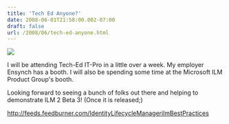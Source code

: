 ```yaml
---
title: 'Tech Ed Anyone?'
date: 2008-06-01T21:58:00.002-07:00
draft: false
url: /2008/06/tech-ed-anyone.html
---
```


[![](http://www.microsoft.com/events/teched2008/images/pro_track/buttons/TechEd_MeetMeThere_IT_180x200.jpg)](http://www.microsoft.com/events/teched2008/images/pro_track/buttons/TechEd_MeetMeThere_IT_180x200.jpg)  

I will be attending Tech-Ed IT-Pro in a little over a week. My employer Ensynch has a booth. I will also be spending some time at the Microsoft ILM Product Group's booth.

  

  

  
Looking forward to seeing a bunch of folks out there and helping to demonstrate ILM 2 Beta 3! (Once it is released;)

http://feeds.feedburner.com/IdentityLifecycleManagerilmBestPractices
